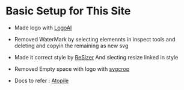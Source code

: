# Basic Setup for This Site
- Made logo with [LogoAI](https://www.logoai.com/make)
- Removed WaterMark by selecting elemennts in inspect tools and deleting and copyin the remaining as new svg
- Made it correct style by [ReSizer](https://mediamodifier.com/svg-editor#) And slecting resize linked in style
- Removed Empty space with logo with [svgcrop](https://svgcrop.com/)

- Docs to refer : [Atopile](https://github.com/atopile/docs/)
